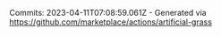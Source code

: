 Commits: 2023-04-11T07:08:59.061Z - Generated via https://github.com/marketplace/actions/artificial-grass
<br>
